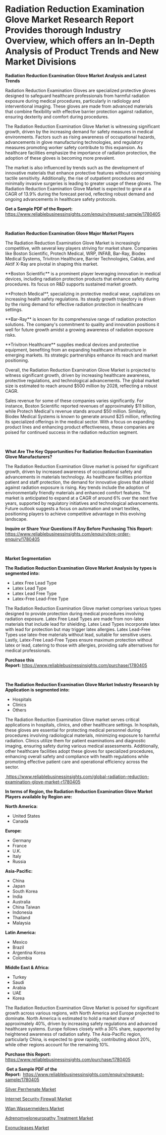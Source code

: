 <p><h1>Radiation Reduction Examination Glove Market Research Report Provides thorough Industry Overview, which offers an In-Depth Analysis of Product Trends and New Market Divisions</h1></p><p><strong>Radiation Reduction Examination Glove Market Analysis and Latest Trends</strong></p>
<p><p>Radiation Reduction Examination Gloves are specialized protective gloves designed to safeguard healthcare professionals from harmful radiation exposure during medical procedures, particularly in radiology and interventional imaging. These gloves are made from advanced materials that combine flexibility with effective barrier protection against radiation, ensuring dexterity and comfort during procedures.</p><p>The Radiation Reduction Examination Glove Market is witnessing significant growth, driven by the increasing demand for safety measures in medical environments. Factors such as rising awareness of occupational hazards, advancements in glove manufacturing technologies, and regulatory measures promoting worker safety contribute to this expansion. As healthcare facilities emphasize the importance of radiation protection, the adoption of these gloves is becoming more prevalent.</p><p>The market is also influenced by trends such as the development of innovative materials that enhance protective features without compromising tactile sensitivity. Additionally, the rise of outpatient procedures and minimally invasive surgeries is leading to greater usage of these gloves. The Radiation Reduction Examination Glove Market is expected to grow at a CAGR of 13.9% during the forecast period, reflecting robust demand and ongoing advancements in healthcare safety protocols.</p></p>
<p><strong>Get a Sample PDF of the Report:&nbsp;</strong> <a href="https://www.reliablebusinessinsights.com/enquiry/request-sample/1780405?utm_campaign=1113&utm_medium=2&utm_source=Github&utm_content=ia&utm_term=19122024&utm_id=radiation-reduction-examination-glove">https://www.reliablebusinessinsights.com/enquiry/request-sample/1780405</a></p>
<p>&nbsp;</p>
<p><strong>Radiation Reduction Examination Glove Major Market Players</strong></p>
<p><p>The Radiation Reduction Examination Glove Market is increasingly competitive, with several key players striving for market share. Companies like Boston Scientific, Protech Medical, WRP, INFAB, Bar-Ray, Biodex Medical Systems, Trivitron Healthcare, Barrier Technologies, Cablas, and Aktif X-Ray are pivotal in shaping this market.</p><p>**Boston Scientific** is a prominent player leveraging innovation in medical devices, including radiation protection products that enhance safety during procedures. Its focus on R&D supports sustained market growth.</p><p>**Protech Medical**, specializing in protective medical wear, capitalizes on increasing health safety regulations. Its steady growth trajectory is driven by the rising demand for effective radiation protection in healthcare settings.</p><p>**Bar-Ray** is known for its comprehensive range of radiation protection solutions. The company's commitment to quality and innovation positions it well for future growth amidst a growing awareness of radiation exposure risks.</p><p>**Trivitron Healthcare** supplies medical devices and protective equipment, benefiting from an expanding healthcare infrastructure in emerging markets. Its strategic partnerships enhance its reach and market positioning.</p><p>Overall, the Radiation Reduction Examination Glove Market is projected to witness significant growth, driven by increasing healthcare awareness, protective regulations, and technological advancements. The global market size is estimated to reach around $500 million by 2028, reflecting a robust CAGR.</p><p>Sales revenue for some of these companies varies significantly. For instance, Boston Scientific reported revenues of approximately $11 billion, while Protech Medical's revenue stands around $50 million. Similarly, Biodex Medical Systems is known to generate around $25 million, reflecting its specialized offerings in the medical sector. With a focus on expanding product lines and enhancing product effectiveness, these companies are poised for continued success in the radiation reduction segment.</p></p>
<p>&nbsp;</p>
<p><strong>What Are The Key Opportunities For Radiation Reduction Examination Glove Manufacturers?</strong></p>
<p><p>The Radiation Reduction Examination Glove market is poised for significant growth, driven by increased awareness of occupational safety and advancements in materials technology. As healthcare facilities prioritize patient and staff protection, the demand for innovative gloves that shield against radiation exposure is rising. Key trends include the adoption of environmentally friendly materials and enhanced comfort features. The market is anticipated to expand at a CAGR of around 6% over the next five years, supported by regulatory initiatives and technological advancements. Future outlook suggests a focus on automation and smart textiles, positioning players to achieve competitive advantage in this evolving landscape.</p></p>
<p><strong>Inquire or Share Your Questions If Any Before Purchasing This Report:</strong> <a href="https://www.reliablebusinessinsights.com/enquiry/pre-order-enquiry/1780405?utm_campaign=1113&utm_medium=2&utm_source=Github&utm_content=ia&utm_term=19122024&utm_id=radiation-reduction-examination-glove">https://www.reliablebusinessinsights.com/enquiry/pre-order-enquiry/1780405</a></p>
<p>&nbsp;</p>
<p><strong>Market Segmentation</strong></p>
<p><strong>The Radiation Reduction Examination Glove Market Analysis by types is segmented into:</strong></p>
<p><ul><li>Latex Free Lead Type</li><li>Latex Lead Type</li><li>Latex Lead Free Type</li><li>Latex-Free Lead-Free Type</li></ul></p>
<p><p>The Radiation Reduction Examination Glove market comprises various types designed to provide protection during medical procedures involving radiation exposure. Latex Free Lead Types are made from non-latex materials that include lead for shielding. Latex Lead Types incorporate latex with lead for protection but may trigger latex allergies. Latex Lead-Free Types use latex-free materials without lead, suitable for sensitive users. Lastly, Latex-Free Lead-Free Types ensure maximum protection without latex or lead, catering to those with allergies, providing safe alternatives for medical professionals.</p></p>
<p><strong>Purchase this Report:&nbsp;</strong><a href="https://www.reliablebusinessinsights.com/purchase/1780405?utm_campaign=1113&utm_medium=2&utm_source=Github&utm_content=ia&utm_term=19122024&utm_id=radiation-reduction-examination-glove">https://www.reliablebusinessinsights.com/purchase/1780405</a></p>
<p>&nbsp;</p>
<p><strong>The Radiation Reduction Examination Glove Market Industry Research by Application is segmented into:</strong></p>
<p><ul><li>Hospitals</li><li>Clinics</li><li>Others</li></ul></p>
<p><p>The Radiation Reduction Examination Glove market serves critical applications in hospitals, clinics, and other healthcare settings. In hospitals, these gloves are essential for protecting medical personnel during procedures involving radiological materials, minimizing exposure to harmful radiation. Clinics utilize them for patient examinations and diagnostic imaging, ensuring safety during various medical assessments. Additionally, other healthcare facilities adopt these gloves for specialized procedures, enhancing overall safety and compliance with health regulations while promoting effective patient care and operational efficiency across the sector.</p></p>
<p><a href="https://www.reliablebusinessinsights.com/global-radiation-reduction-examination-glove-market-r1780405?utm_campaign=1113&utm_medium=2&utm_source=Github&utm_content=ia&utm_term=19122024&utm_id=radiation-reduction-examination-glove">&nbsp;https://www.reliablebusinessinsights.com/global-radiation-reduction-examination-glove-market-r1780405</a></p>
<p><strong>In terms of Region, the Radiation Reduction Examination Glove Market Players available by Region are:</strong></p>
<p>
    <p> <strong> North America: </strong>
        <ul>
            <li>United States</li>
            <li>Canada</li>
        </ul>
        </p> 
    <p> <strong> Europe: </strong>
        <ul>
            <li>Germany</li>
            <li>France</li>
            <li>U.K.</li>
            <li>Italy</li>
            <li>Russia</li>
        </ul>
        </p> 
    <p> <strong> Asia-Pacific: </strong>
        <ul>
            <li>China</li>
            <li>Japan</li>
            <li>South Korea</li>
            <li>India</li>
            <li>Australia</li>
            <li>China Taiwan</li>
            <li>Indonesia</li>
            <li>Thailand</li>
            <li>Malaysia</li>
        </ul>
        </p> 
    <p> <strong> Latin America: </strong>
        <ul>
            <li>Mexico</li>
            <li>Brazil</li>
            <li>Argentina Korea</li>
            <li>Colombia</li>
        </ul>
        </p> 
    <p> <strong> Middle East & Africa: </strong>
        <ul>
            <li>Turkey</li>
            <li>Saudi</li>
            <li>Arabia</li>
            <li>UAE</li>
            <li>Korea</li>
        </ul>
    </p>
    </p>
<p><p>The Radiation Reduction Examination Glove Market is poised for significant growth across various regions, with North America and Europe projected to dominate. North America is estimated to hold a market share of approximately 40%, driven by increasing safety regulations and advanced healthcare systems. Europe follows closely with a 30% share, supported by heightened awareness of radiation safety. The Asia-Pacific region, particularly China, is expected to grow rapidly, contributing about 20%, while other regions account for the remaining 10%.</p></p>
<p><strong>Purchase this Report: </strong><a href="https://www.reliablebusinessinsights.com/purchase/1780405?utm_campaign=1113&utm_medium=2&utm_source=Github&utm_content=ia&utm_term=19122024&utm_id=radiation-reduction-examination-glove">https://www.reliablebusinessinsights.com/purchase/1780405</a></p>
<p>&nbsp;<strong>Get a Sample PDF of the Report:&nbsp;&nbsp;</strong><a href="https://www.reliablebusinessinsights.com/enquiry/request-sample/1780405?utm_campaign=1113&utm_medium=2&utm_source=Github&utm_content=ia&utm_term=19122024&utm_id=radiation-reduction-examination-glove">https://www.reliablebusinessinsights.com/enquiry/request-sample/1780405</a></p>
<p><strong></strong></p>
<p><p><a href="https://github.com/seanmcma708/Market-Research-Report-List-1/blob/main/silver-perrhenate-market.md?utm_campaign=1113&utm_medium=2&utm_source=Github&utm_content=ia&utm_term=19122024&utm_id=radiation-reduction-examination-glove">Silver Perrhenate Market</a></p><p><a href="https://www.linkedin.com/pulse/driving-forces-behind-internet-security-firewall-market-gftre?utm_campaign=1113&utm_medium=2&utm_source=Github&utm_content=ia&utm_term=19122024&utm_id=radiation-reduction-examination-glove">Internet Security Firewall Market</a></p><p><a href="https://github.com/edacruz6/Market-Research-Report-List-1/blob/main/wlan-wassermelders-market.md?utm_campaign=1113&utm_medium=2&utm_source=Github&utm_content=ia&utm_term=19122024&utm_id=radiation-reduction-examination-glove">Wlan Wassermelders Market</a></p><p><a href="https://www.linkedin.com/pulse/adrenomyeloneuropathy-treatment-market-outlook-2024-2031-qxoie?utm_campaign=1113&utm_medium=2&utm_source=Github&utm_content=ia&utm_term=19122024&utm_id=radiation-reduction-examination-glove">Adrenomyeloneuropathy Treatment Market</a></p><p><a href="https://www.linkedin.com/pulse/acomprehensive-analysis-onthe-sizedynamicsand-expected-aob5e?utm_campaign=1113&utm_medium=2&utm_source=Github&utm_content=ia&utm_term=19122024&utm_id=radiation-reduction-examination-glove">Exonucleases Market</a></p></p>